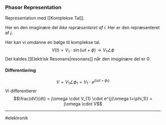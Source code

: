 ### Phasor Representation
Representation med [[Komplekse Tal]].

Her en den imaginære del *ikke repræsenteret af $i$*. Her er den repræsenteret af $j$.

Her kan vi omdanne en bølge til komplekse tal.
$$V(t) = V_{1} \cdot \sin(\omega t + \phi) \rightarrow V_1\angle\phi$$
Det kaldes [[Elektrisk Resonans|resonans]] når den *imaginære* del er $0$.

#### Differentiering
$$V= V_{1}\angle\phi_1 =V_{1}\cdot e^{j(\omega t+\phi_1)}$$
Vi differentierer
$$\frac{dV}{dt} = j\omega \cdot  V_{1} \cdot e^{j(\omega t+\phi_1)} = j\omega \cdot V$$

---
#elektronik 